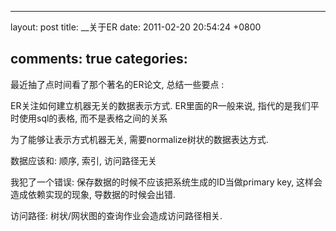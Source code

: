 
---
layout: post
title: __关于ER
date: 2011-02-20 20:54:24 +0800

comments: true
categories: 
---

最近抽了点时间看了那个著名的ER论文, 总结一些要点 :

ER关注如何建立机器无关的数据表示方式. ER里面的R一般来说,
指代的是我们平时使用sql的表格, 而不是表格之间的关系

为了能够让表示方式机器无关, 需要normalize树状的数据表达方式.

数据应该和: 顺序, 索引, 访问路径无关

我犯了一个错误: 保存数据的时候不应该把系统生成的ID当做primary key,
这样会造成依赖实现的现象, 导数据的时候会出错.

访问路径: 树状/网状图的查询作业会造成访问路径相关.
